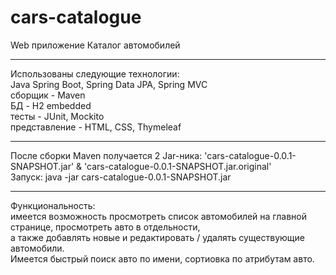 # cars-catalogue
Web приложение Каталог автомобилей  
***
Использованы следующие технологии:  
Java 
Spring Boot, Spring Data JPA, Spring MVC  
сборщик - Maven  
БД - H2 embedded  
тесты - JUnit, Mockito  
представление - HTML, CSS, Thymeleaf  
***
После сборки Maven получается 2 Jar-ника: 'cars-catalogue-0.0.1-SNAPSHOT.jar' & 'cars-catalogue-0.0.1-SNAPSHOT.jar.original'  
Запуск: java -jar cars-catalogue-0.0.1-SNAPSHOT.jar  
***
Функциональность:  
имеется возможность просмотреть список автомобилей на главной странице, просмотреть авто в отдельности,  
а также добавлять новые и редактировать / удалять существующие автомобили.  
Имеется быстрый поиск авто по имени, сортиовка по атрибутам авто.  
